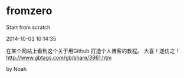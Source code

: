 fromzero
========

Start from scratch

2014-10-03 10:14:35

在某个网站上看到这个关于用Github 打造个人博客的教程。
大喜！遂仿之！http://www.gbtags.com/gb/share/3961.htm

by Noah

